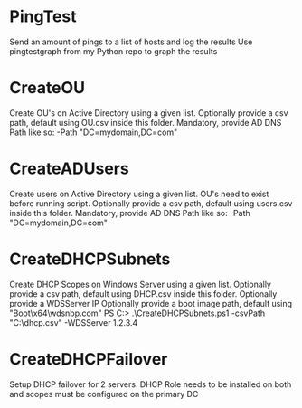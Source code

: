 # PingTest

Send an amount of pings to a list of hosts and log the results
Use pingtestgraph from my Python repo to graph the results

# CreateOU
Create OU's on Active Directory using a given list.
Optionally provide a csv path, default using OU.csv inside this folder.
Mandatory, provide AD DNS Path like so: -Path "DC=mydomain,DC=com"


# CreateADUsers
Create users on Active Directory using a given list. OU's need to exist before running script.
Optionally provide a csv path, default using users.csv inside this folder.
Mandatory, provide AD DNS Path like so: -Path "DC=mydomain,DC=com"


# CreateDHCPSubnets
Create DHCP Scopes on Windows Server using a given list. 
Optionally provide a csv path, default using DHCP.csv inside this folder.
Optionally provide a WDSServer IP
Optionally provide a boot image path, default using "Boot\x64\wdsnbp.com"
PS C:\> .\CreateDHCPSubnets.ps1 -csvPath "C:\dhcp.csv" -WDSServer 1.2.3.4


# CreateDHCPFailover
Setup DHCP failover for 2 servers.
DHCP Role needs to be installed on both and scopes must be configured on the primary DC

